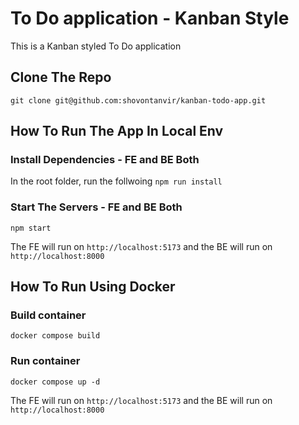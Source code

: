 # To Do application - Kanban Style
This is a Kanban styled To Do application

## Clone The Repo
`git clone git@github.com:shovontanvir/kanban-todo-app.git`

## How To Run The App In Local Env

### Install Dependencies - FE and BE Both
In the root folder, run the follwoing
`npm run install`

### Start The Servers - FE and BE Both
`npm start`

The FE will run on `http://localhost:5173` and the BE will run on `http://localhost:8000`


## How To Run Using Docker

### Build container
`docker compose build`

### Run container
`docker compose up -d`

The FE will run on `http://localhost:5173` and the BE will run on `http://localhost:8000`
